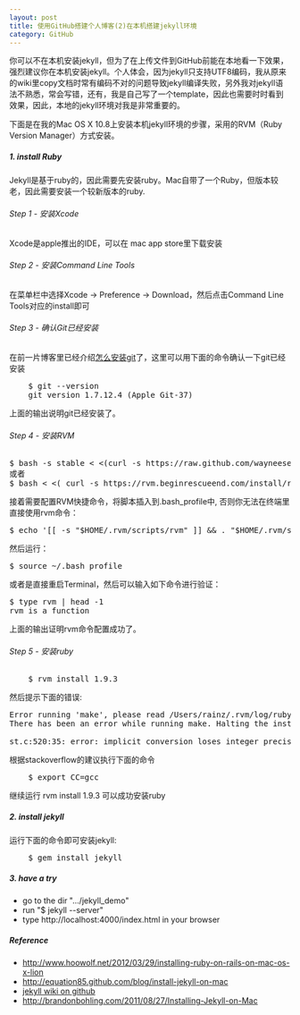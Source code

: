 ```yaml
---
layout: post
title: 使用GitHub搭建个人博客(2)在本机搭建jekyll环境
category: GitHub
---
```


你可以不在本机安装jekyll，但为了在上传文件到GitHub前能在本地看一下效果，强烈建议你在本机安装jekyll。个人体会，因为jekyll只支持UTF8编码，我从原来的wiki里copy文档时常有编码不对的问题导致jekyll编译失败，另外我对jekyll语法不熟悉，常会写错，还有，我是自己写了一个template，因此也需要时时看到效果，因此，本地的jekyll环境对我是非常重要的。

下面是在我的Mac OS X 10.8上安装本机jekyll环境的步骤，采用的RVM（Ruby Version Manager）方式安装。

##### 1. install Ruby

Jekyll是基于ruby的，因此需要先安装ruby。Mac自带了一个Ruby，但版本较老，因此需要安装一个较新版本的ruby.

###### Step 1 - 安装Xcode

Xcode是apple推出的IDE，可以在 mac app store里下载安装

###### Step 2 - 安装Command Line Tools

在菜单栏中选择Xcode -> Preference -> Download，然后点击Command Line Tools对应的install即可

###### Step 3 - 确认Git已经安装

在前一片博客里已经介绍[怎么安装git](http://git-scm.com/book/en/Getting-Started-Installing-Git)了，这里可以用下面的命令确认一下git已经安装

<pre class="prettyprint">
    $ git --version
    git version 1.7.12.4 (Apple Git-37)
</pre>

上面的输出说明git已经安装了。

###### Step 4 - 安装RVM

<pre class="prettyprint">
$ bash -s stable &lt; &lt;(curl -s https://raw.github.com/wayneeseguin/rvm/master/binscripts/rvm-installer)
或者
$ bash &lt; &lt;( curl -s https://rvm.beginrescueend.com/install/rvm )
</pre>

接着需要配置RVM快捷命令，将脚本插入到.bash_profile中, 否则你无法在终端里直接使用rvm命令：

<pre class="prettyprint">
$ echo '[[ -s "$HOME/.rvm/scripts/rvm" ]] &amp;&amp; . "$HOME/.rvm/scripts/rvm" ' >> ~/.bash_profile
</pre>

然后运行：

<pre class="prettyprint">
$ source ~/.bash_profile
</pre>

或者是直接重启Terminal，然后可以输入如下命令进行验证：

<pre class="prettyprint">
$ type rvm | head -1
rvm is a function
</pre>

上面的输出证明rvm命令配置成功了。

###### Step 5 - 安装ruby

<pre class="prettyprint">
    $ rvm install 1.9.3
</pre>

然后提示下面的错误:

<pre class="prettyprint">
Error running 'make', please read /Users/rainz/.rvm/log/ruby-1.9.3-p392/make.log
There has been an error while running make. Halting the installation.

st.c:520:35: error: implicit conversion loses integer precision: 'st_index_t' (aka 'unsigned long') to 'int'
</pre>

根据stackoverflow的建议执行下面的命令

<pre class="prettyprint">
    $ export CC=gcc
</pre>

继续运行 rvm install 1.9.3 可以成功安装ruby

##### 2. install jekyll

运行下面的命令即可安装jekyll:

<pre class="prettyprint">
    $ gem install jekyll
</pre>

##### 3. have a try

* go to the dir ".../jekyll_demo"
* run "$ jekyll &#45;&#45;server"
* type http://localhost:4000/index.html in your browser

##### Reference

* <http://www.hoowolf.net/2012/03/29/installing-ruby-on-rails-on-mac-os-x-lion>
* <http://equation85.github.com/blog/install-jekyll-on-mac>
* [jekyll wiki on github](https://github.com/mojombo/jekyll/wiki/Install)
* <http://brandonbohling.com/2011/08/27/Installing-Jekyll-on-Mac>
